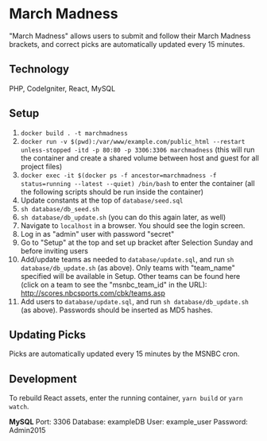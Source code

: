 March Madness
=============

"March Madness" allows users to submit and follow their March Madness brackets, and correct picks are automatically updated every 15 minutes.

## Technology

PHP, CodeIgniter, React, MySQL

## Setup

1. `docker build . -t marchmadness`
2. `docker run -v $(pwd):/var/www/example.com/public_html --restart unless-stopped -itd -p 80:80 -p 3306:3306 marchmadness`
(this will run the container and create a shared volume between host and guest for all project files)
3. `docker exec -it $(docker ps -f ancestor=marchmadness -f status=running --latest --quiet) /bin/bash` to enter the container (all the following scripts should be run inside the container)
4. Update constants at the top of `database/seed.sql`
5. `sh database/db_seed.sh`
6. `sh database/db_update.sh` (you can do this again later, as well)
7. Navigate to `localhost` in a browser. You should see the login screen.
8. Log in as "admin" user with password "secret"
9. Go to "Setup" at the top and set up bracket after Selection Sunday and before inviting users
10. Add/update teams as needed to `database/update.sql`, and run `sh database/db_update.sh` (as above).
Only teams with "team_name" specified will be available in Setup.
Other teams can be found here (click on a team to see the "msnbc_team_id" in the URL): http://scores.nbcsports.com/cbk/teams.asp
11. Add users to `database/update.sql`, and run `sh database/db_update.sh` (as above). Passwords should be inserted as MD5 hashes.

## Updating Picks

Picks are automatically updated every 15 minutes by the MSNBC cron.

## Development

To rebuild React assets, enter the running container, `yarn build` or `yarn watch`.

**MySQL**
Port: 3306
Database: exampleDB
User: example_user
Password: Admin2015
